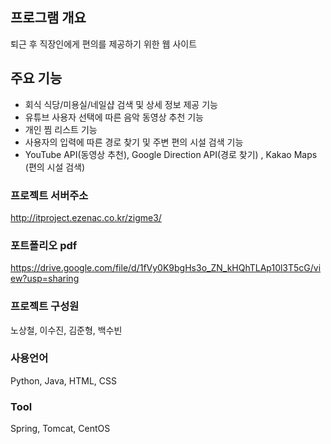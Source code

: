 ## 프로그램 개요
퇴근 후 직장인에게 편의를 제공하기 위한 웹 사이트


## 주요 기능
- 회식 식당/미용실/네일샵 검색 및 상세 정보 제공 기능
- 유튜브 사용자 선택에 따른 음악 동영상 추천 기능
- 개인 찜 리스트 기능
- 사용자의 입력에 따른 경로 찾기 및 주변 편의 시설 검색 기능
- YouTube API(동영상 추천), Google Direction API(경로 찾기) , Kakao Maps (편의 시설 검색)

### 프로젝트 서버주소
http://itproject.ezenac.co.kr/zigme3/

### 포트폴리오 pdf 
https://drive.google.com/file/d/1fVy0K9bgHs3o_ZN_kHQhTLAp10l3T5cG/view?usp=sharing

### 프로젝트 구성원
노상철, 이수진, 김준형, 백수빈

### 사용언어
Python, Java, HTML, CSS

### Tool
Spring, Tomcat, CentOS
